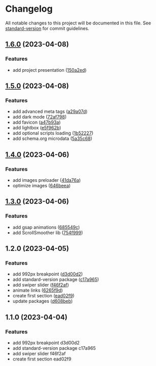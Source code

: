 # Changelog

All notable changes to this project will be documented in this file. See [standard-version](https://github.com/conventional-changelog/standard-version) for commit guidelines.

## [1.6.0](https://github.com/Andrey-Sivak/webovio/compare/v1.5.0...v1.6.0) (2023-04-08)


### Features

* add project presentation ([150a2ed](https://github.com/Andrey-Sivak/webovio/commit/150a2ed3fcbfae02278ab4666cd68b1afa7161c2))

## [1.5.0](https://github.com/Andrey-Sivak/webovio/compare/v1.4.0...v1.5.0) (2023-04-08)


### Features

* add advanced meta tags ([a29a07d](https://github.com/Andrey-Sivak/webovio/commit/a29a07d4fb6a55d2284a2915ee64aaa45a4a820a))
* add dark mode ([72af798](https://github.com/Andrey-Sivak/webovio/commit/72af798e8099e706e1594c5de4328a640feeca46))
* add favicon ([a47b93a](https://github.com/Andrey-Sivak/webovio/commit/a47b93afd0d99fc9b2abe5034b5191e18b1a7043))
* add lightbox ([e5f962b](https://github.com/Andrey-Sivak/webovio/commit/e5f962b1551edf2dc6a8784de0c2de375c7d9bd8))
* add optional scripts loading ([1b52227](https://github.com/Andrey-Sivak/webovio/commit/1b5222755e6cf663277b8e5e164898f37e84cea6))
* add schema.org microdata ([5a35c68](https://github.com/Andrey-Sivak/webovio/commit/5a35c68947d704e719ee466a6df938f0e28488fd))

## [1.4.0](https://github.com/Andrey-Sivak/webovio/compare/v1.3.0...v1.4.0) (2023-04-06)


### Features

* add images preloader ([41da76a](https://github.com/Andrey-Sivak/webovio/commit/41da76a329b240d1e9acbf9168d7be28c945f5b6))
* optimize images ([646beea](https://github.com/Andrey-Sivak/webovio/commit/646beeafb3feb049181491f506c8b8f185695e32))

## [1.3.0](https://github.com/Andrey-Sivak/webovio/compare/v1.2.0...v1.3.0) (2023-04-06)


### Features

* add gsap animations ([685549c](https://github.com/Andrey-Sivak/webovio/commit/685549c91adc6d4a7de2865989435dee50829bd5))
* add ScrollSmoother lib ([754f999](https://github.com/Andrey-Sivak/webovio/commit/754f99982c1a59e02180e4985824a328299aba52))

## 1.2.0 (2023-04-05)


### Features

* add 992px breakpoint ([d3d00d2](https://github.com/Andrey-Sivak/webovio/commit/d3d00d2dd10f71da847613969a3b2eaac773f7f4))
* add standard-version package ([c17a965](https://github.com/Andrey-Sivak/webovio/commit/c17a965fe8b44c075bd36c170c046cc40ff18278))
* add swiper slider ([f46f2af](https://github.com/Andrey-Sivak/webovio/commit/f46f2afc4a41aefbdcf8b709b4a82db4e6d1bb01))
* animate links ([6265f9d](https://github.com/Andrey-Sivak/webovio/commit/6265f9ddbd4f494676a185c5b4f1b5287974ef25))
* create first section ([ead02f9](https://github.com/Andrey-Sivak/webovio/commit/ead02f956785cbd600140faad137190f9f79778d))
* update packages ([d608beb](https://github.com/Andrey-Sivak/webovio/commit/d608beb324608ad81cebfb79be9a70e806018f5e))

## 1.1.0 (2023-04-04)


### Features

* add 992px breakpoint d3d00d2
* add standard-version package c17a965
* add swiper slider f46f2af
* create first section ead02f9
